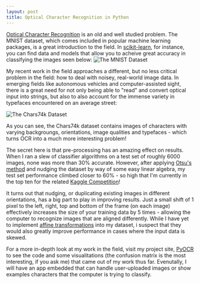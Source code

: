 ```yaml
---
layout: post
title: Optical Character Recognition in Python
---
```


[Optical Character Recognition]() is an old and well studied problem. The MNIST dataset, which comes included in popular machine learning packages, is a great introduction to the field. In [scikit-learn](http://scikit-learn.org/stable/), for instance, you can find data and models that allow you to acheive great accuracy in classifying the images seen below: ![The MNIST Dataset](http://i.ytimg.com/vi/0QI3xgXuB-Q/hqdefault.jpg)

My recent work in the field approaches a different, but no less critical problem in the field: how to deal with noisey, real-world image data. In emerging fields like autonomous vehicles and computer-assisted sight, there is a great need for not only being able to "read" and convert optical input into strings, but also to also account for the immense variety in typefaces encountered on an average street:

![The Chars74k Dataset](http://www.ee.surrey.ac.uk/CVSSP/demos/chars74k/Samples/english.png)

As you can see, the Chars74k dataset contains images of characters with varying backgroungs, orientations, image qualities and typefaces - which turns OCR into a much more interesting problem!

The secret here is that pre-processing has an amazing effect on results. When I ran a slew of classifier algorithms on a test set of roughly 6000 images, none was more than 30% accurate. However, after applying [Otsu's method](https://en.wikipedia.org/wiki/Otsu%27s_method) and nudging the dataset by way of some easy linear algebra, my test set performance climbed closer to 60% - so high that I'm currently in the top ten for the related [Kaggle Competition](https://www.kaggle.com/c/street-view-getting-started-with-julia/leaderboard)!

It turns out that nudging, or duplicating existing images in different orientations, has a big part to play in improving results. Just a small shift of 1 pixel to the left, right, top and bottom of the frame (on each image) effectively increases the size of your training data by 5 times - allowing the computer to recognize images that are aligned differently. While I have yet to implement [affine transformations](https://en.wikipedia.org/wiki/Affine_transformation) into my dataset, i suspect that they would also greatly improve performance in cases where the input data is skewed.

For a more in-depth look at my work in the field, visit my project site, [PyOCR](/pyocr/) to see the code and some visualitations (the confusion matrix is the most interesting, if you ask me) that came out of my work thus far. Evenutally, I will have an app embedded that can handle user-uploaded images or show examples characters that the computer is trying to classify.


